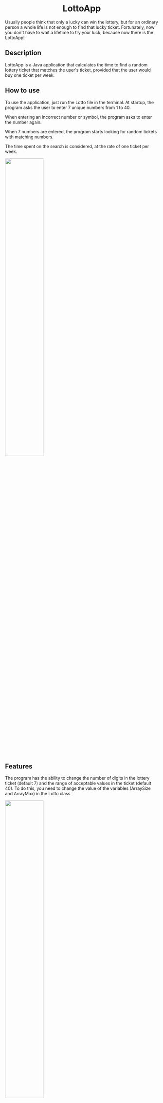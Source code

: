 <h1 align="center">LottoApp</h1>

Usually people think that only a lucky can win the lottery, but for an ordinary person a whole life is not enough to find that lucky ticket.
Fortunately, now you don't have to wait a lifetime to try your luck, because now there is the LottoApp!

## Description

LottoApp is a Java application that calculates the time to find a random lottery ticket that matches the user's ticket, provided that the user would buy one ticket per week.

## How to use
To use the application, just run the Lotto file in the terminal.
At startup, the program asks the user to enter 7 unique numbers from 1 to 40.

When entering an incorrect number or symbol, the program asks to enter the number again.

When 7 numbers are entered, the program starts looking for random tickets with matching numbers.

The time spent on the search is considered, at the rate of one ticket per week.

<img src="http://g.recordit.co/LCkTjdG7mQ.gif" width="50%"></p>

## Features

The program has the ability to change the number of digits in the lottery ticket (default 7) and the range of acceptable values in the ticket (default 40).
To do this, you need to change the value of the variables (ArraySize and ArrayMax) in the Lotto class.

<img src="https://i.ibb.co/28vPWHs/example.png" width="50%"></p>

